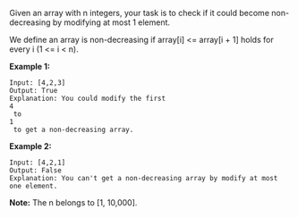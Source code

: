 Given an array with n integers, your task is to check if it could become non-decreasing by modifying at most 1 element.

We define an array is non-decreasing if array[i] <= array[i + 1] holds for every i (1 <= i < n).

**Example 1:**
```
Input: [4,2,3]
Output: True
Explanation: You could modify the first 
4
 to 
1
 to get a non-decreasing array.
```
**Example 2:**
```
Input: [4,2,1]
Output: False
Explanation: You can't get a non-decreasing array by modify at most one element.
```
**Note:** The n belongs to [1, 10,000].

